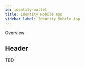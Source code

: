 ```yaml
---
id: identity-wallet
title: Identity Mobile App
sidebar_label: Identity Mobile App
---
```


Overview

## Header

TBD
